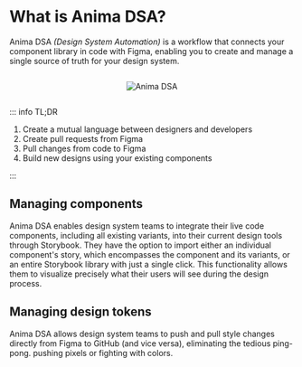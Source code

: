 # What is Anima DSA?

Anima DSA _(Design System Automation)_ is a workflow that connects your component library in code with Figma, enabling you to create and manage a single source of truth for your design system.

<div style="display: flex; justify-content: center;">

![Anima DSA](/anima-dsa-graphic.svg)

</div>

::: info TL;DR

1. Create a mutual language between designers and developers
2. Create pull requests from Figma
3. Pull changes from code to Figma
4. Build new designs using your existing components

:::

## Managing components

Anima DSA enables design system teams to integrate their live code components, including all existing variants, into their current design tools through Storybook. They have the option to import either an individual component's story, which encompasses the component and its variants, or an entire Storybook library with just a single click. This functionality allows them to visualize precisely what their users will see during the design process.

## Managing design tokens

Anima DSA allows design system teams to push and pull style changes directly from Figma to GitHub (and vice versa), eliminating the tedious ping-pong. pushing pixels or fighting with colors.
